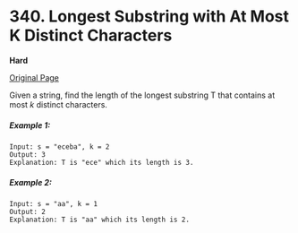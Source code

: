 # 340. Longest Substring with At Most K Distinct Characters

**Hard**

[Original Page](https://leetcode.com/problems/longest-substring-with-at-most-k-distinct-characters/)

Given a string, find the length of the longest substring T that contains at most _k_ distinct characters.

##### Example 1:
```
Input: s = "eceba", k = 2
Output: 3
Explanation: T is "ece" which its length is 3.
```

##### Example 2:
```
Input: s = "aa", k = 1
Output: 2
Explanation: T is "aa" which its length is 2.
```
